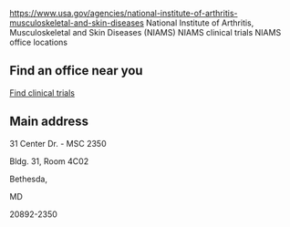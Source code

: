 

https://www.usa.gov/agencies/national-institute-of-arthritis-musculoskeletal-and-skin-diseases
National Institute of Arthritis, Musculoskeletal and Skin Diseases (NIAMS)
NIAMS clinical trials
NIAMS office locations

Find an office near you
-----------------------

[Find clinical trials](https://www.clinicaltrials.gov/)

Main address
------------

31 Center Dr. - MSC 2350
  
Bldg. 31, Room 4C02
  
Bethesda,

MD

20892-2350
